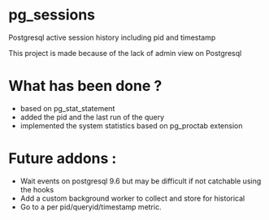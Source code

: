 # pg_sessions
Postgresql active session history including pid and timestamp

This project is made because of the lack of admin view on Postgresql

# What has been done ?
* based on pg_stat_statement
* added the pid and the last run of the query
* implemented the system statistics based on pg_proctab extension

# Future addons :
* Wait events on postgresql 9.6 but may be difficult if not catchable using the hooks
* Add a custom background worker to collect and store for historical
* Go to a per pid/queryid/timestamp metric.
